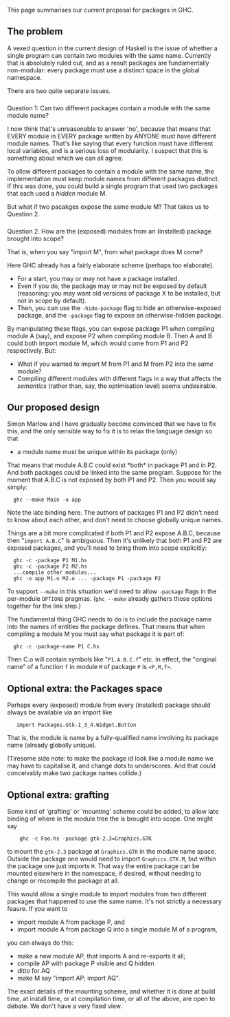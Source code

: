 
This page summarises our current proposal for packages in GHC.


## The problem



A vexed question in the current design of Haskell is the issue of whether a single program can contain two modules with the same name.  Currently that is absolutely ruled out, and as a result packages are fundamentally non-modular: every package must use a distinct space in the global namespace. 



There are two quite separate issues.


###
Question 1: Can two different packages contain a module with the same module name?



I now think that's unreasonable to answer 'no', because that means that EVERY module in EVERY package written by ANYONE must have different module names. That's like saying that every function must have different local variables, and is a serious loss of modularity.  I suspect that this is something about which we can all agree.



To allow different packages to contain a module with the same name, the implementation must keep module names from different packages distinct.  If this was done, you could build a single program that used two packages that each used a *hidden* module M.



But what if two pacakges expose the same module M?  That takes us to Question 2.


###
Question 2.  How are the (exposed) modules from an (installed) package brought into scope?



That is, when you say "import M", from what package does M come?



Here GHC already has a fairly elaborate scheme (perhaps too elaborate).


- For a start, you may or may not have a package installed.  
- Even if you do, the package may or may not be exposed by default (reasoning: you may want old versions of package X to be installed, but not in scope by default).  
- Then, you can use the `-hide-package` flag to hide an otherwise-exposed package, and the `-package` flag to expose an otherwise-hidden package.


By manipulating these flags, you can expose package P1 when compiling module A (say), and expose P2 when compiling module B.  Then A and B could both import module M, which would come from P1 and P2 respectively. But:


- What if you wanted to import M from P1 and M from P2 into the *same* module?
- Compiling different modules with different flags in a way that affects the *semantics* (rather than, say, the optimisation level) seems undesirable.

## Our proposed design



Simon Marlow and I have gradually become convinced that we have to fix this, and the only sensible way to fix it is to relax the language design so that


- a module name must be unique within its package (only)


That means that module A.B.C could exist \*both\* in package P1 and in P2. And both packages could be linked into the same program. Suppose for the moment that A.B.C is not exposed by both P1 and P2.  Then you would say simply:


```wiki
  ghc --make Main -o app
```


Note the late binding here.  The authors of packages P1 and P2 didn't need to know about each other, and don't need to choose globally unique names.



Things are a bit more complicated if both P1 and P2 expose A.B.C, because then "`import A.B.C`" is ambiguous. Then it's unlikely that both P1 and P2 are exposed packages, and you'll need to bring them into scope explicitly:


```wiki
  ghc -c -package P1 M1.hs
  ghc -c -package P2 M2.hs
  ...compile other modules...
  ghc -o app M1.o M2.o ... -package P1 -package P2
```


To support `--make` in this situation we'd need to allow `-package` flags in the per-module `OPTIONS` pragmas.  (`ghc --make` already gathers those options together for the link step.)



The fundamental thing GHC needs to do is to include the package name into the names of entities the package defines.  That means that when compiling a module M you must say what package it is part of:


```wiki
  ghc -c -package-name P1 C.hs
```


Then C.o will contain symbols like "`P1.A.B.C.f`" etc.  In effect, the "original name" of a function `f` in module `M` of package `P` is `<P,M,f>`.


## Optional extra: the Packages space



Perhaps every (exposed) module from every (installed) package should always be available via an import like


```wiki
   import Packages.Gtk-1_3_4.Widget.Button
```


That is, the module is name by a fully-qualified name involving its package name (already globally unique).  



(Tiresome side note: to make the package id look like a module name we may have to capitalise it, and change dots to underscores.  And that could conceivably make two package names collide.)


## Optional extra: grafting



Some kind of 'grafting' or 'mounting' scheme could be added, to allow late binding of where in the module tree the is brought into scope.  One might say


```wiki
	ghc -c Foo.hs -package gtk-2.3=Graphics.GTK
```


to mount the `gtk-2.3` package at `Graphics.GTK` in the module name space.  Outside
the package one would need to import `Graphics.GTK.M`, but within the package one just imports `M`.  That way the entire package can be mounted elsewhere in the namespace, if desired, without needing to change or recompile the package at all.



This would allow a single module to import modules from two different packages that happened to use the same name.  It's not strictly a necessary feaure.  If you want to


- import module A from package P, and 
- import module A from package Q into a single module M of a program, 


you can always do this:


- make a new module AP, that imports A and re-exports it all; 
- compile AP with package P visible and Q hidden
- ditto for AQ
- make M say "import AP; import AQ".


The exact details of the mounting scheme, and whether it is done at
build time, at install time, or at compilation time, or all of the
above, are open to debate.  We don't have a very fixed view.


